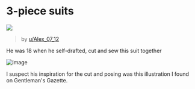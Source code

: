 # 3-piece suits

<img src=/pub/pix/alex-suit.avif>

> by [u/Alex_07_12](//reddit.com/r/sewing/comments/gupj9c/i_made_myself_this_suit_during_quarantine_and/)

He was 18 when he self-drafted, cut and sew this suit together


![image](/pub/pix/3-piece-illustration.avif)

I suspect his inspiration for the cut and posing was this illustration I found on Gentleman's Gazette.
